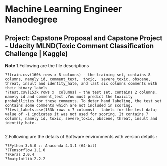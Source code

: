 # Machine Learning Engineer Nanodegree
## Project: Capstone Proposal and Capstone Project - Udacity MLND(Toxic Comment Classification Challenge | Kaggle)

**Note**
1.Following are the file descriptions 

```
??train.csv(160k rows x 8 columns) - the training set, contains 8 columns, namely id, comment_text,  toxic,  severe_toxic, obscene, threat, insult and identity_hate, and last six columns comments with their binary labels
??test.csv(153k rows x  columns) - the test set, contains 2 columns, namely id and comment_text .You must predict the toxicity probabilities for these comments. To deter hand labeling, the test set contains some comments which are not included in scoring.
??test_labels.csv(153k rows x 7 columns) - labels for the test data; value of -1 indicates it was not used for scoring. It contains 7 columns, namely id, toxic, severe_toxic, obscene, threat, insult and identity_hate.


```

2.Following are the details of Software environments with version details :

```
??Python 3.6.0 :: Anaconda 4.3.1 (64-bit)
??Tensorflow 1.1.0
??Keras 2.0.4
??matplotlib 2.2.2



```

